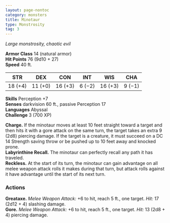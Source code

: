 ```yaml
---
layout: page-nontoc
category: monsters
title: Minotaur
type: Monstrosity
tag: 3
---
```

_Large monstrosity, chaotic evil_

**Armor Class** 14 (natural armor)    
**Hit Points** 76 (9d10 + 27)    
**Speed** 40 ft. 

| STR     | DEX     | CON     | INT     | WIS     | CHA     |
|---------|---------|---------|---------|---------|---------|
| 18 (+4) | 11 (+0) | 16 (+3) | 6 (−2)  | 16 (+3) | 9 (−1)  |

**Skills** Perception +7    
**Senses** darkvision 60 ft., passive Perception 17    
**Languages** Abyssal    
**Challenge** 3 (700 XP) 

**Charge.** If the minotaur moves at least 10 feet straight toward a target and then hits it with a gore attack on the same turn, the target takes an extra 9 (2d8) piercing damage. If the target is a creature, it must succeed on a DC 14 Strength saving throw or be pushed up to 10 feet away and knocked prone.    
**Labyrinthine Recall.** The minotaur can perfectly recall any path it has traveled.    
**Reckless.** At the start of its turn, the minotaur can gain advantage on all melee weapon attack rolls it makes during that turn, but attack rolls against it have advantage until the start of its next turn. 

### Actions 
**Greataxe.** _Melee Weapon Attack:_ +6 to hit, reach 5 ft., one target. _Hit:_ 17 (2d12 + 4) slashing damage.    
**Gore.** _Melee Weapon Attack:_ +6 to hit, reach 5 ft., one target. _Hit:_ 13 (2d8 + 4) piercing damage.